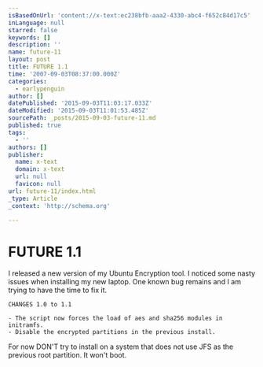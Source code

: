 ```yaml
---
isBasedOnUrl: 'content://x-text:ec238bfb-aaa2-4330-abc4-f652c84d17c5'
inLanguage: null
starred: false
keywords: []
description: ''
name: future-11
layout: post
title: FUTURE 1.1
time: '2007-09-03T08:37:00.000Z'
categories:
  - earlypenguin
author: []
datePublished: '2015-09-03T11:03:17.033Z'
dateModified: '2015-09-03T11:01:53.485Z'
sourcePath: _posts/2015-09-03-future-11.md
published: true
tags:
  - ''
authors: []
publisher:
  name: x-text
  domain: x-text
  url: null
  favicon: null
url: future-11/index.html
_type: Article
_context: 'http://schema.org'

---
```

# FUTURE 1.1

I released a new version of my Ubuntu Encryption tool. I noticed some
nasty issues when installing my new laptop. One known bug remains and
I am trying to have the time to fix it.

    CHANGES 1.0 to 1.1
    
    - The script now forces the load of aes and sha256 modules in initramfs.
    - Disable the encrypted partitions in the previous install.
    

For now DON'T try to install on a system that does not use JFS as the
previous root partition. It won't boot.